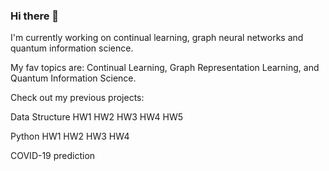 ### Hi there 👋

<!--
**11jeonghy/11jeonghy** is a ✨ _special_ ✨ repository because its `README.md` (this file) appears on your GitHub profile.

Here are some ideas to get you started:

- 🔭 I’m currently working on ...
- 🌱 I’m currently learning ...
- 👯 I’m looking to collaborate on ...
- 🤔 I’m looking for help with ...
- 💬 Ask me about ...
- 📫 How to reach me: ...
- 😄 Pronouns: ...
- ⚡ Fun fact: ...
-->


I'm currently working on continual learning, graph neural networks and quantum information science.

My fav topics are: Continual Learning, Graph Representation Learning, and Quantum Information Science.

Check out my previous projects:

Data Structure 
HW1
HW2
HW3
HW4
HW5

Python
HW1
HW2
HW3
HW4

COVID-19 prediction
